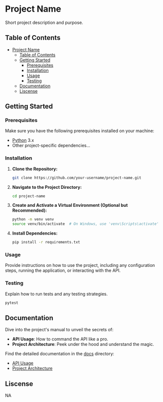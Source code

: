 # Project Name

Short project description and purpose.

## Table of Contents

- [Project Name](#project-name)
  - [Table of Contents](#table-of-contents)
  - [Getting Started](#getting-started)
    - [Prerequisites](#prerequisites)
    - [Installation](#installation)
    - [Usage](#usage)
    - [Testing](#testing)
  - [Documentation](#documentation)
  - [Liscense](#liscense)

## Getting Started

### Prerequisites
Make sure you have the following prerequisites installed on your machine:

- [Python](https://www.python.org/downloads/) 3.x
- Other project-specific dependencies...

### Installation

1. **Clone the Repository:**

   ```bash
   git clone https://github.com/your-username/project-name.git
   ```

2. **Navigate to the Project Directory:**
   ```bash
   cd project-name
   ```
3. **Create and Activate a Virtual Environment (Optional but Recommended):**
   ```bash
   python -m venv venv
   source venv/bin/activate  # On Windows, use 'venv\Scripts\activate'
   ```
4. **Install Dependencies:**
   ```bash
   pip install -r requirements.txt
   ```

### Usage
Provide instructions on how to use the project, including any configuration steps, running the application, or interacting with the API.

### Testing
Explain how to run tests and any testing strategies.
```bash
pytest
```

## Documentation

Dive into the project's manual to unveil the secrets of:

- **API Usage**: How to command the API like a pro.
- **Project Architecture**: Peek under the hood and understand the magic.

Find the detailed documentation in the [docs](./docs) directory:

- [API Usage](./docs/api_docs.md)
- [Project Architecture](./docs/project_architecture.md)

## Liscense
NA